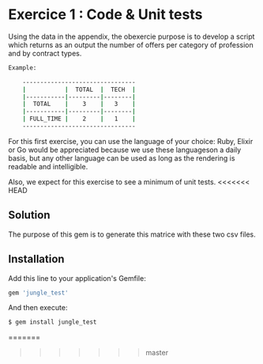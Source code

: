 # Exercice 1 : Code & Unit tests

Using the data in the appendix, the obexercie purpose is to develop a script which returns as an output the number of offers per
category of profession and by contract types.

```bash
Example:

    --------------------------------
    |           |  TOTAL  |  TECH  |
    |-----------|---------|--------|
    |  TOTAL    |    3    |   3    |
    |-----------|---------|--------|
    | FULL_TIME |    2    |   1    |
    --------------------------------  
```

For this first exercise, you can use the language of your choice: Ruby, Elixir or Go would be appreciated because we
use these languages ​​on a daily basis, but any other language can be used as long as the rendering is readable and intelligible.

Also, we expect for this exercise to see a minimum of unit tests.
<<<<<<< HEAD

## Solution

The purpose of this gem is to generate this matrice with these two csv files.

## Installation

Add this line to your application's Gemfile:

```Ruby
gem 'jungle_test'
```

And then execute:
```bash
$ gem install jungle_test
```
=======
>>>>>>> master
